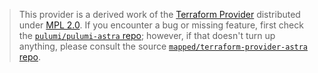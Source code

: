 > This provider is a derived work of the [Terraform Provider](https://github.com/mapped/terraform-provider-astra)
> distributed under [MPL 2.0](https://www.mozilla.org/en-US/MPL/2.0/). If you encounter a bug or missing feature,
> first check the [`pulumi/pulumi-astra` repo](https://github.com/pulumi/pulumi-astra/issues); however, if that doesn't turn up anything,
> please consult the source [`mapped/terraform-provider-astra` repo](https://github.com/mapped/terraform-provider-astra/issues).